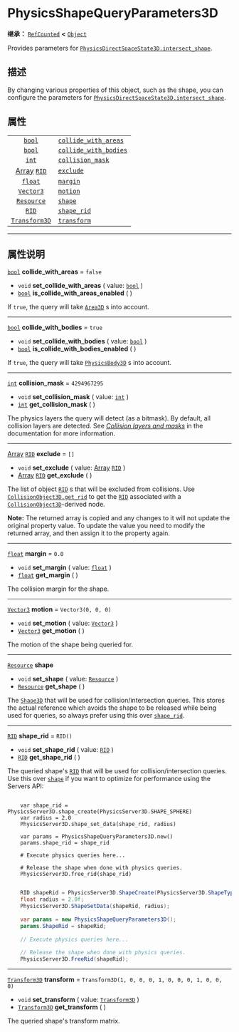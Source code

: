 <!-- ⚠ 请勿编辑本文件 ⚠ -->
<!-- 本文档使用脚本从 WeDot 引擎源码仓库生成。 -->
<!-- 生成脚本：https://github.com/WeDot-Engine/WeDot/tree/master/doc/tools/make_md.py； -->
<!-- 原文件：https://github.com/WeDot-Engine/WeDot/tree/master/doc/classes/PhysicsShapeQueryParameters3D.xml。 -->

<div id="_class_physicsshapequeryparameters3d"></div>

# PhysicsShapeQueryParameters3D

**继承：** [`RefCounted`](class_refcounted.md) **<** [`Object`](class_object.md)

Provides parameters for [`PhysicsDirectSpaceState3D.intersect_shape`](class_physicsdirectspacestate3d.md#class_physicsdirectspacestate3d_method_intersect_shape).

## 描述

By changing various properties of this object, such as the shape, you can configure the parameters for [`PhysicsDirectSpaceState3D.intersect_shape`](class_physicsdirectspacestate3d.md#class_physicsdirectspacestate3d_method_intersect_shape).

## 属性

|||
|:-:|:--|
| [`bool`](class_bool.md)                       | [`collide_with_areas`](class_physicsshapequeryparameters3d.md#class_physicsshapequeryparameters3d_property_collide_with_areas)   | ``false``                                           |
| [`bool`](class_bool.md)                       | [`collide_with_bodies`](class_physicsshapequeryparameters3d.md#class_physicsshapequeryparameters3d_property_collide_with_bodies) | ``true``                                            |
| [`int`](class_int.md)                         | [`collision_mask`](class_physicsshapequeryparameters3d.md#class_physicsshapequeryparameters3d_property_collision_mask)           | ``4294967295``                                      |
| [Array](class_array.md) [`RID`](class_rid.md) | [`exclude`](class_physicsshapequeryparameters3d.md#class_physicsshapequeryparameters3d_property_exclude)                         | ``[]``                                              |
| [`float`](class_float.md)                     | [`margin`](class_physicsshapequeryparameters3d.md#class_physicsshapequeryparameters3d_property_margin)                           | ``0.0``                                             |
| [`Vector3`](class_vector3.md)                 | [`motion`](class_physicsshapequeryparameters3d.md#class_physicsshapequeryparameters3d_property_motion)                           | ``Vector3(0, 0, 0)``                                |
| [`Resource`](class_resource.md)               | [`shape`](class_physicsshapequeryparameters3d.md#class_physicsshapequeryparameters3d_property_shape)                             |                                                     |
| [`RID`](class_rid.md)                         | [`shape_rid`](class_physicsshapequeryparameters3d.md#class_physicsshapequeryparameters3d_property_shape_rid)                     | ``RID()``                                           |
| [`Transform3D`](class_transform3d.md)         | [`transform`](class_physicsshapequeryparameters3d.md#class_physicsshapequeryparameters3d_property_transform)                     | ``Transform3D(1, 0, 0, 0, 1, 0, 0, 0, 1, 0, 0, 0)`` |

<!-- rst-class:: classref-section-separator -->

---

## 属性说明

<div id="_class_physicsshapequeryparameters3d_property_collide_with_areas"></div>

[`bool`](class_bool.md) **collide_with_areas** = ``false`` <div id="class_physicsshapequeryparameters3d_property_collide_with_areas"></div>

- `void` **set_collide_with_areas** ( value: [`bool`](class_bool.md) )
- [`bool`](class_bool.md) **is_collide_with_areas_enabled** ( )

If `true`, the query will take [`Area3D`](class_area3d.md) s into account.

<!-- rst-class:: classref-item-separator -->

---

<div id="_class_physicsshapequeryparameters3d_property_collide_with_bodies"></div>

[`bool`](class_bool.md) **collide_with_bodies** = ``true`` <div id="class_physicsshapequeryparameters3d_property_collide_with_bodies"></div>

- `void` **set_collide_with_bodies** ( value: [`bool`](class_bool.md) )
- [`bool`](class_bool.md) **is_collide_with_bodies_enabled** ( )

If `true`, the query will take [`PhysicsBody3D`](class_physicsbody3d.md) s into account.

<!-- rst-class:: classref-item-separator -->

---

<div id="_class_physicsshapequeryparameters3d_property_collision_mask"></div>

[`int`](class_int.md) **collision_mask** = ``4294967295`` <div id="class_physicsshapequeryparameters3d_property_collision_mask"></div>

- `void` **set_collision_mask** ( value: [`int`](class_int.md) )
- [`int`](class_int.md) **get_collision_mask** ( )

The physics layers the query will detect (as a bitmask). By default, all collision layers are detected. See [*Collision layers and masks*](../tutorials/physics/physics_introduction.md#collision-layers-and-masks) in the documentation for more information.

<!-- rst-class:: classref-item-separator -->

---

<div id="_class_physicsshapequeryparameters3d_property_exclude"></div>

[Array](class_array.md) [`RID`](class_rid.md) **exclude** = ``[]`` <div id="class_physicsshapequeryparameters3d_property_exclude"></div>

- `void` **set_exclude** ( value: [Array](class_array.md) [`RID`](class_rid.md) )
- [Array](class_array.md) [`RID`](class_rid.md) **get_exclude** ( )

The list of object [`RID`](class_rid.md) s that will be excluded from collisions. Use [`CollisionObject3D.get_rid`](class_collisionobject3d.md#class_collisionobject3d_method_get_rid) to get the [`RID`](class_rid.md) associated with a [`CollisionObject3D`](class_collisionobject3d.md)-derived node.

 **Note:** The returned array is copied and any changes to it will not update the original property value. To update the value you need to modify the returned array, and then assign it to the property again.

<!-- rst-class:: classref-item-separator -->

---

<div id="_class_physicsshapequeryparameters3d_property_margin"></div>

[`float`](class_float.md) **margin** = ``0.0`` <div id="class_physicsshapequeryparameters3d_property_margin"></div>

- `void` **set_margin** ( value: [`float`](class_float.md) )
- [`float`](class_float.md) **get_margin** ( )

The collision margin for the shape.

<!-- rst-class:: classref-item-separator -->

---

<div id="_class_physicsshapequeryparameters3d_property_motion"></div>

[`Vector3`](class_vector3.md) **motion** = ``Vector3(0, 0, 0)`` <div id="class_physicsshapequeryparameters3d_property_motion"></div>

- `void` **set_motion** ( value: [`Vector3`](class_vector3.md) )
- [`Vector3`](class_vector3.md) **get_motion** ( )

The motion of the shape being queried for.

<!-- rst-class:: classref-item-separator -->

---

<div id="_class_physicsshapequeryparameters3d_property_shape"></div>

[`Resource`](class_resource.md) **shape** <div id="class_physicsshapequeryparameters3d_property_shape"></div>

- `void` **set_shape** ( value: [`Resource`](class_resource.md) )
- [`Resource`](class_resource.md) **get_shape** ( )

The [`Shape3D`](class_shape3d.md) that will be used for collision/intersection queries. This stores the actual reference which avoids the shape to be released while being used for queries, so always prefer using this over [`shape_rid`](class_physicsshapequeryparameters3d.md#class_physicsshapequeryparameters3d_property_shape_rid).

<!-- rst-class:: classref-item-separator -->

---

<div id="_class_physicsshapequeryparameters3d_property_shape_rid"></div>

[`RID`](class_rid.md) **shape_rid** = ``RID()`` <div id="class_physicsshapequeryparameters3d_property_shape_rid"></div>

- `void` **set_shape_rid** ( value: [`RID`](class_rid.md) )
- [`RID`](class_rid.md) **get_shape_rid** ( )

The queried shape's [`RID`](class_rid.md) that will be used for collision/intersection queries. Use this over [`shape`](class_physicsshapequeryparameters3d.md#class_physicsshapequeryparameters3d_property_shape) if you want to optimize for performance using the Servers API:



```gdscript

    var shape_rid = PhysicsServer3D.shape_create(PhysicsServer3D.SHAPE_SPHERE)
    var radius = 2.0
    PhysicsServer3D.shape_set_data(shape_rid, radius)
    
    var params = PhysicsShapeQueryParameters3D.new()
    params.shape_rid = shape_rid
    
    # Execute physics queries here...
    
    # Release the shape when done with physics queries.
    PhysicsServer3D.free_rid(shape_rid)
```

```csharp

    RID shapeRid = PhysicsServer3D.ShapeCreate(PhysicsServer3D.ShapeType.Sphere);
    float radius = 2.0f;
    PhysicsServer3D.ShapeSetData(shapeRid, radius);
    
    var params = new PhysicsShapeQueryParameters3D();
    params.ShapeRid = shapeRid;
    
    // Execute physics queries here...
    
    // Release the shape when done with physics queries.
    PhysicsServer3D.FreeRid(shapeRid);
```







<!-- rst-class:: classref-item-separator -->

---

<div id="_class_physicsshapequeryparameters3d_property_transform"></div>

[`Transform3D`](class_transform3d.md) **transform** = ``Transform3D(1, 0, 0, 0, 1, 0, 0, 0, 1, 0, 0, 0)`` <div id="class_physicsshapequeryparameters3d_property_transform"></div>

- `void` **set_transform** ( value: [`Transform3D`](class_transform3d.md) )
- [`Transform3D`](class_transform3d.md) **get_transform** ( )

The queried shape's transform matrix.

[^virtual]: 本方法通常需要用户覆盖才能生效。
[^const]: 本方法无副作用，不会修改该实例的任何成员变量。
[^vararg]: 本方法除了能接受在此处描述的参数外，还能够继续接受任意数量的参数。
[^constructor]: 本方法用于构造某个类型。
[^static]: 调用本方法无需实例，可直接使用类名进行调用。
[^operator]: 本方法描述的是使用本类型作为左操作数的有效运算符。
[^bitfield]: 这个值是由下列位标志构成位掩码的整数。
[^void]: 无返回值。

